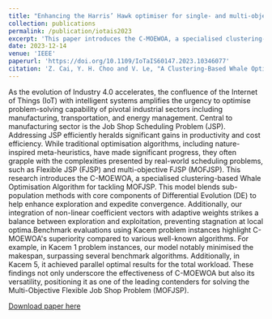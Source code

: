 ```yaml
---
title: "Enhancing the Harris’ Hawk optimiser for single- and multi-objective optimisation"
collection: publications
permalink: /publication/iotais2023
excerpt: 'This paper introduces the C-MOEWOA, a specialised clustering-based Whale Optimisation Algorithm for tackling MOFJSP.'
date: 2023-12-14
venue: 'IEEE'
paperurl: 'https://doi.org/10.1109/IoTaIS60147.2023.10346077'
citation: 'Z. Cai, Y. H. Choo and V. Le, "A Clustering-Based Whale Optimisation Algorithm for Multi-Objective Flexible Job Shop Problems," 2023 IEEE International Conference on Internet of Things and Intelligence Systems (IoTaIS), Bali, Indonesia, 2023, pp. 196-202, doi: 10.1109/IoTaIS60147.2023.10346077.'
---
```


As the evolution of Industry 4.0 accelerates, the confluence of the Internet of Things (IoT) with intelligent systems amplifies the urgency to optimise problem-solving capability of pivotal industrial sectors including manufacturing, transportation, and energy management. Central to manufacturing sector is the Job Shop Scheduling Problem (JSP). Addressing JSP efficiently heralds significant gains in productivity and cost efficiency. While traditional optimisation algorithms, including nature-inspired meta-heuristics, have made significant progress, they often grapple with the complexities presented by real-world scheduling problems, such as Flexible JSP (FJSP) and multi-objective FJSP (MOFJSP). This research introduces the C-MOEWOA, a specialised clustering-based Whale Optimisation Algorithm for tackling MOFJSP. This model blends sub-population methods with core components of Differential Evolution (DE) to help enhance exploration and expedite convergence. Additionally, our integration of non-linear coefficient vectors with adaptive weights strikes a balance between exploration and exploitation, preventing stagnation at local optima.Benchmark evaluations using Kacem problem instances highlight C-MOEWOA's superiority compared to various well-known algorithms. For example, in Kacem 1 problem instances, our model notably minimised the makespan, surpassing several benchmark algorithms. Additionally, in Kacem 5, it achieved parallel optimal results for the total workload. These findings not only underscore the effectiveness of C-MOEWOA but also its versatility, positioning it as one of the leading contenders for solving the Multi-Objective Flexible Job Shop Problem (MOFJSP).

[Download paper here](https://doi.org/10.1109/IoTaIS60147.2023.10346077)
